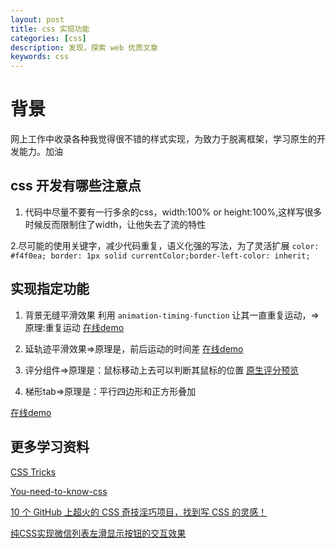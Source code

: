 ```yaml
---
layout: post
title: css 实现功能
categories: [css]
description: 发现，探索 web 优质文章
keywords: css
---
```


# 背景
网上工作中收录各种我觉得很不错的样式实现，为致力于脱离框架，学习原生的开发能力。加油

## css 开发有哪些注意点
1. 代码中尽量不要有一行多余的css，width:100% or height:100%,这样写很多时候反而限制住了width，让他失去了流的特性

2.尽可能的使用关键字，减少代码重复，语义化强的写法，为了灵活扩展 `color: #f4f0ea; border: 1px solid currentColor;border-left-color: inherit;`

## 实现指定功能
1. 背景无缝平滑效果 利用 `animation-timing-function` 让其一直重复运动，=>原理:重复运动
[在线demo](https://codepen.io/qingchuang/pen/bGwggLg)


2. 延轨迹平滑效果=>原理是，前后运动的时间差
[在线demo](https://codepen.io/qingchuang/pen/oNzBBpR)

3. 评分组件=>原理是：鼠标移动上去可以判断其鼠标的位置
[原生评分预览](https://codepen.io/qingchuang/pen/dypNyLP)

4. 梯形tab=>原理是：平行四边形和正方形叠加

[在线demo](https://codepen.io/qingchuang/pen/yLaVoVw)

## 更多学习资料
[CSS Tricks](http://css-tricks.neatbang.com/createTriangle/)

[You-need-to-know-css](https://lhammer.cn/You-need-to-know-css/#/zh-cn/)

[10 个 GitHub 上超火的 CSS 奇技淫巧项目，找到写 CSS 的灵感！](https://juejin.cn/post/6898482129592647693)

[纯CSS实现微信列表左滑显示按钮的交互效果](https://www.zhangxinxu.com/wordpress/2020/12/css-touch-scroll-show-button/)
